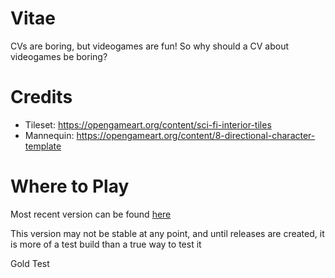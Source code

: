 # Vitae
CVs are boring, but videogames are fun! So why should a CV about videogames be boring?

# Credits
- Tileset: https://opengameart.org/content/sci-fi-interior-tiles
- Mannequin: https://opengameart.org/content/8-directional-character-template

# Where to Play

Most recent version can be found [here](https://mrvizious.github.io/Vitae)

This version may not be stable at any point, and until releases are created, it is more of a test build than a true way to test it

Gold Test
